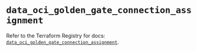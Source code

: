# `data_oci_golden_gate_connection_assignment`

Refer to the Terraform Registry for docs: [`data_oci_golden_gate_connection_assignment`](https://registry.terraform.io/providers/oracle/oci/7.19.0/docs/data-sources/golden_gate_connection_assignment).
